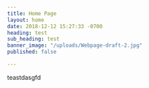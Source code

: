 ```yaml
---
title: Home Page
layout: home
date: 2018-12-12 15:27:33 -0700
heading: test
sub_heading: test
banner_image: "/uploads/Webpage-draft-2.jpg"
published: false

---
```

teastdasgfd
